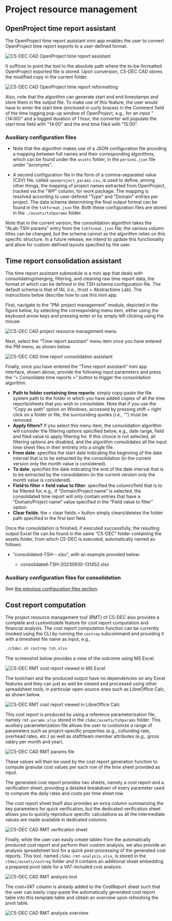 # Project resource management

## OpenProject time report assistant

The OpenProject time report assistant mini app enables the user to convert OpenProject time report exports to a user-defined format.

![C5-DEC CAD OpenProject time report assistant](./_figures/c5dec-openproject-time-rep-assistant.png)

It suffices to point the tool to the absolute path where the to-be-formatted OpenProject exported file is stored. Upon conversion, C5-DEC CAD stores the modified copy in the current folder.

![C5-DEC CAD OpenProject time report reformatting](./_figures/c5dec-openproject-time-report-converter.png)

Also, note that the algorithm can generate start and end timestamps and store them in the output file. To make use of this feature, the user would have to enter the start time (enclosed in curly braces) in the Comment field of the time logging pop-up window of OpenProject, e.g., for an input "\{14:00\}" and a logged duration of 1 hour, the converter will populate the start time field with "14:00" and the end time filed with "15:00".

### Auxiliary configuration files

- Note that the algorithm makes use of a JSON configuration file providing a mapping between full names and their corresponding algorithms, which can be found under the `assets` folder, in the `persons.json` file under "acronyms".

- A second configuration file in the form of a comma-separated value (CSV) file, called `openproject_params.csv`, is used to define, among other things, the mapping of project names extracted from OpenProject, tracked via the "WP" column, for work package. The mapping is resolved according to user-defined "Type" and "Domain" entries per project. The data schema determining the final output format can be found in the `tshformat.json` file. Both these configuration files are stored in the `./assets/tshparams` folder.

Note that in the current version, the consolidation algorithm takes the "ALab-TSH-params" entry from the `tshformat.json` file; the various column titles can be changed, but the schema cannot as the algorithm relies on this specific structure. In a future release, we intend to update this functionality and allow for custom-defined layouts specified by the user.

## Time report consolidation assistant

The time report assistant submodule is a mini app that deals with consolidating/merging, filtering, and cleaning raw time report data, the format of which can be defined in the TSH schema configuration file. The default schema is that of IAL (i.e., itrust + Abstractions Lab).
The instructions below describe how to use this mini app.

First, navigate to the “PM: project management” module, depicted in the figure below, by selecting the corresponding menu item, either using the keyboard arrow keys and pressing enter or by simply left clicking using the mouse.

![C5-DEC CAD project resource management menu](./_figures/c5dec-cad-pm.png)

Next, select the “Time report assistant” menu item once you have entered the PM menu, as shown below.

![C5-DEC CAD time report consolidation assistant](./_figures/c5dec-time-rep-consolidation.png)

Finally, once you have entered the “Time report assistant” mini app interface, shown above, provide the following input parameters and press the “< Consolidate time reports >” button to trigger the consolidation algorithm.

- **Path to folder containing time reports**: simply copy-paste the file system path to the folder in which you have added copies of all the time reports/sheets that you wish to consolidate. Note that if you use the “Copy as path” option on Windows, accessed by pressing shift + right click on a folder or file, the surrounding quotes (i.e., “”) must be removed.
- **Apply filters?** If you select this menu item, the consolidation algorithm will consider the filtering options specified below, e.g., date range, field and filed value to apply filtering for. If this choice is not selected, all filtering options are disabled, and the algorithm consolidates all the input time sheet files in their entirety into a single file.
- **From date**: specifies the start date indicating the beginning of the date interval that is to be extracted by the consolidation (in the current version only the month value is considered).
- **To date**: specifies the date indicating the end of the date interval that is to be extracted by the consolidation (in the current version only the month value is considered).
- **Field to filter + field value to filter**: specified the column/field that is to be filtered for, e.g., if “Domain/Project name” is selected, the consolidated time report will only contain entries that have a “Domain/Project name” value specified in the “Field value to filter” option.
- **Clear fields**: the < clear fields > button simply clears/deletes the folder path specified in the first text field.

Once the consolidation is finished, if executed successfully, the resulting output Excel file can be found in the same “C5-DEC” folder containing the assets folder, from which C5-DEC is executed, automatically named as follows:

- “consolidated-TSH-<current-date>-<current-timestamp>.xlsx”, with an example provided below:
    - consolidated-TSH-20230930-131452.xlsx

### Auxiliary configuration files for consolidation

See [the previous configuration files section](#auxiliary-configuration-files).

## Cost report computation

The project resource management tool (RMT) of C5-DEC also provides a complete and customizable feature for cost report computation and financial analysis. The cost report computation function can be currently invoked using the CLI by running the `costrep` subcommand and providing it with a timesheet file name as input, e.g.,

```sh
./c5dec.sh costrep tsh.xlsx
```

The screenshot below provides a view of the outcome using MS Excel.

![C5-DEC RMT cost report viewed in MS Excel](./_figures/c5dec-rmt-costrep-excel.png)

The toolchain and the produced output have no dependencies on any Excel features and they can just as well be viewed and processed using other spreadsheet tools, in particular open-source ones such as LibreOffice Calc, as shown below.

![C5-DEC RMT cost report viewed in LibreOffice Calc](./_figures/c5dec-rmt-costrep-libreoffice.png)

This cost report is produced by using a reference parameterization file, namely `rmt-params.xlsx` stored in the `c5dec/assets/tshparams` folder. This auxiliary parameterization file allows the user to customize a range of parameters such as project-specific properties (e.g., cofunding rate, overhead rates, etc.) as well as staff/team member attributes (e.g., gross salary per month and year).

![C5-DEC CAD RMT params file](./_figures/rmt-params.png)

These values will then be used by the cost report generation function to compute granular cost values per each row of the time sheet provided as input.

The generated cost report provides two sheets, namely a cost report and a verification sheet, providing a detailed breakdown of every parameter used to compute the daily rates and costs per time sheet row. 

The cost report sheet itself also provides an extra column summarizing the key parameters for quick verification, but the dedicated verification sheet allows you to quickly reproduce specific calculations as all the intermediate values are made available in dedicated columns.

![C5-DEC CAD RMT verification sheet](./_figures/c5dec-rmt-verifsheet.png)

Finally, while the user can easily create tables from the automatically produced cost report and perform their custom analysis, we also provide an analysis spreadsheet tool for a quick post-processing of the generated cost reports. This tool, named `c5dec-rmt-analysis.xlsx`, is stored in the `c5dec/assets/costrep` folder and it contains an additional sheet embedding a prepared pivot table for a VAT-included cost analysis. 

![C5-DEC CAD RMT analysis tool](./_figures/c5dec-rmt-analysis-costrep.png)

The cost+VAT column is already added to the CostReport sheet such that the user can easily copy-paste the automatically generated cost report table into this template table and obtain an overview upon refreshing the pivot table.

![C5-DEC CAD RMT analysis overview](./_figures/c5dec-rmt-analysis-overview.png)